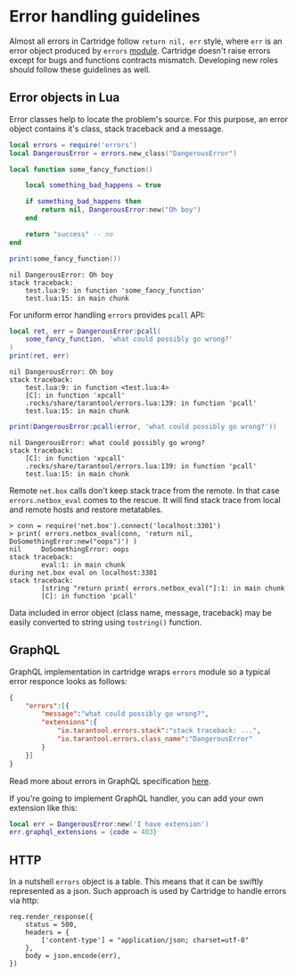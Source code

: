 # Error handling guidelines

Almost all errors in Cartridge follow `return nil, err` style, where
`err` is an error object produced by `errors`
[module](https://github.com/tarantool/errors). Cartridge doesn't raise
errors except for bugs and functions contracts mismatch. Developing new
roles should follow these guidelines as well.

## Error objects in Lua

Error classes help to locate the problem's source. For this purpose, an
error object contains it's class, stack traceback and a message.

```lua
local errors = require('errors')
local DangerousError = errors.new_class("DangerousError")

local function some_fancy_function()

    local something_bad_happens = true

    if something_bad_happens then
        return nil, DangerousError:new("Oh boy")
    end

    return "success" -- no
end

print(some_fancy_function())
```

```
nil	DangerousError: Oh boy
stack traceback:
	test.lua:9: in function 'some_fancy_function'
	test.lua:15: in main chunk
```

For uniform error handling `errors` provides `pcall` API:

```lua
local ret, err = DangerousError:pcall(
    some_fancy_function, 'what could possibly go wrong?'
)
print(ret, err)
```

```text
nil	DangerousError: Oh boy
stack traceback:
	test.lua:9: in function <test.lua:4>
	[C]: in function 'xpcall'
	.rocks/share/tarantool/errors.lua:139: in function 'pcall'
	test.lua:15: in main chunk

```

```lua
print(DangerousError:pcall(error, 'what could possibly go wrong?'))
```

```text
nil	DangerousError: what could possibly go wrong?
stack traceback:
	[C]: in function 'xpcall'
	.rocks/share/tarantool/errors.lua:139: in function 'pcall'
	test.lua:15: in main chunk
```

Remote `net.box` calls don't keep stack trace from the remote. In that
case `errors.netbox_eval` comes to the rescue. It will find stack trace
from local and remote hosts and restore metatables.

```
> conn = require('net.box').connect('localhost:3301')
> print( errors.netbox_eval(conn, 'return nil, DoSomethingError:new("oops")') )
nil     DoSomethingError: oops
stack traceback:
        eval:1: in main chunk
during net.box eval on localhost:3301
stack traceback:
        [string "return print( errors.netbox_eval("]:1: in main chunk
        [C]: in function 'pcall'
```

Data included in error object (class name, message, traceback)
may be easily converted to string using `tostring()` function.

## GraphQL

GraphQL implementation in cartridge wraps `errors` module so a typical
error responce looks as follows:

```json
{
    "errors":[{
        "message":"what could possibly go wrong?",
        "extensions":{
            "io.tarantool.errors.stack":"stack traceback: ...",
            "io.tarantool.errors.class_name":"DangerousError"
        }
    }]
}
```

Read more about errors in GraphQL specification
[here](http://spec.graphql.org/draft/#sec-Errors.Error-result-format).

If you're going to implement GraphQL handler, you can add your own
extension like this:

```lua
local err = DangerousError:new('I have extension')
err.graphql_extensions = {code = 403}
```

## HTTP

In a nutshell `errors` object is a table. This means that it can be
swiftly represented as a json. Such approach is used by Cartridge to
handle errors via http:

```
req.render_response({
    status = 500,
    headers = {
        ['content-type'] = "application/json; charset=utf-8"
    },
    body = json.encode(err),
})
```

